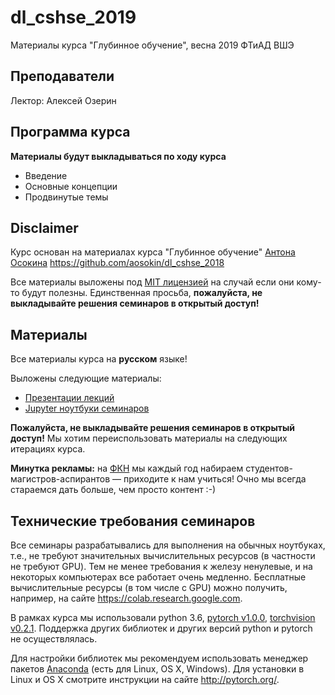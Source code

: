 # dl_cshse_2019
Материалы курса "Глубинное обучение", весна 2019 ФТиАД ВШЭ


## Преподаватели

Лектор: Алексей Озерин

## Программа курса
**Материалы будут выкладываться по ходу курса**

* Введение
* Основные концепции
* Продвинутые темы



## Disclaimer

Курс основан на материалах курса "Глубинное обучение" [Антона Осокина](https://aosokin.github.io/) https://github.com/aosokin/dl_cshse_2018

Все материалы выложены под [MIT лицензией](LICENSE) на случай если они кому-то будут полезны.
Единственная просьба, **пожалуйста, не выкладывайте решения семинаров в открытый доступ!** 
  
## Материалы
Все материалы курса на **русском** языке!

Выложены следующие материалы:
* [Презентации лекций](lectures)
* [Jupyter ноутбуки семинаров](seminars) 

**Пожалуйста, не выкладывайте решения семинаров в открытый доступ!** Мы хотим переиспользовать материалы на следующих итерациях курса.

**Минутка рекламы:** на [ФКН](https://cs.hse.ru/) мы каждый год набираем студентов-магистров-аспирантов — приходите к нам учиться! Очно мы всегда стараемся дать больше, чем просто контент :-) 
 
## Технические требования семинаров
Все семинары разрабатывались для выполнения на обычных ноутбуках, т.е., не требуют значительных вычислительных ресурсов (в частности не требуют GPU). Тем не менее требования к железу ненулевые, и на некоторых компьютерах все работает очень медленно. Бесплатные вычислительные ресурсы (в том числе с GPU) можно получить, например, на сайте https://colab.research.google.com.

В рамках курса мы использовали python 3.6, [pytorch v1.0.0](https://github.com/pytorch/pytorch/releases/tag/v1.0.0), [torchvision v0.2.1](https://github.com/pytorch/vision/releases/tag/v0.2.1). Поддержка других библиотек и других версий python и pytorch не осуществлялась.
 
Для настройки библиотек мы рекомендуем использовать менеджер пакетов [Anaconda](https://www.anaconda.com/) (есть для Linux, OS X, Windows). Для установки в Linux и OS X смотрите инструкции на сайте http://pytorch.org/. 
